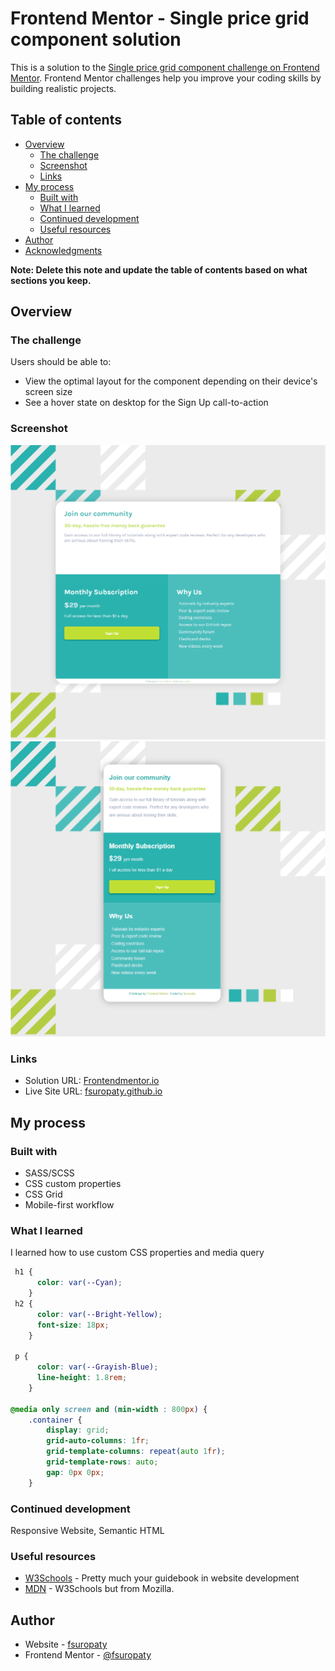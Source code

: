 # Frontend Mentor - Single price grid component solution

This is a solution to the [Single price grid component challenge on Frontend Mentor](https://www.frontendmentor.io/challenges/single-price-grid-component-5ce41129d0ff452fec5abbbc). Frontend Mentor challenges help you improve your coding skills by building realistic projects. 

## Table of contents

- [Overview](#overview)
  - [The challenge](#the-challenge)
  - [Screenshot](#screenshot)
  - [Links](#links)
- [My process](#my-process)
  - [Built with](#built-with)
  - [What I learned](#what-i-learned)
  - [Continued development](#continued-development)
  - [Useful resources](#useful-resources)
- [Author](#author)
- [Acknowledgments](#acknowledgments)

**Note: Delete this note and update the table of contents based on what sections you keep.**

## Overview

### The challenge

Users should be able to:

- View the optimal layout for the component depending on their device's screen size
- See a hover state on desktop for the Sign Up call-to-action

### Screenshot

![](/images/slice1.png)
![](/images/slice2.png)

### Links

- Solution URL: [Frontendmentor.io](https://www.frontendmentor.io/solutions/single-price-grid-component-challenge-using-html-css-BLQJmpmXau)
- Live Site URL: [fsuropaty.github.io](https://fsuropaty.github.io/single-price-grid-component-challenge/)
## My process

### Built with

- SASS/SCSS
- CSS custom properties
- CSS Grid
- Mobile-first workflow


### What I learned

I learned how to use custom CSS properties and media query

```css
 h1 {
      color: var(--Cyan);
    }
 h2 {
      color: var(--Bright-Yellow);
      font-size: 18px;
    }

 p {
      color: var(--Grayish-Blue);
      line-height: 1.8rem;
    }
    
@media only screen and (min-width : 800px) {
    .container {
        display: grid; 
        grid-auto-columns: 1fr; 
        grid-template-columns: repeat(auto 1fr); 
        grid-template-rows: auto; 
        gap: 0px 0px; 
    }
```

### Continued development

Responsive Website, Semantic HTML

### Useful resources

- [W3Schools](https://www.w3schools.com) - Pretty much your guidebook in website development
- [MDN](https://developer.mozilla.org) - W3Schools but from Mozilla.


## Author

- Website - [fsuropaty](https://www.fsuropaty.github.io)
- Frontend Mentor - [@fsuropaty](https://www.frontendmentor.io/profile/fsuropaty)
